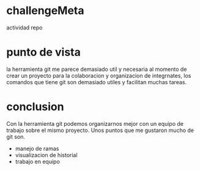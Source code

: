 # challengeMeta
actividad repo
# punto de vista
la herramienta git me parece demasiado util y necesaria al momento de 
crear un proyecto para la colaboracion y organizacion de integrnates,
los comandos que tiene git son demasiado utiles y facilitan muchas tareas.
# conclusion 
Con la herramienta git podemos organizarnos mejor con un equipo de trabajo sobre el mismo proyecto.
Unos puntos que me gustaron mucho de git son.
- manejo de ramas
- visualizacion de historial
- trabajo en equipo 
